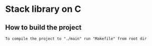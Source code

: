 # Stack library on C

## How to build the project

    To compile the project to "./main" run "Makefile" from root dir
